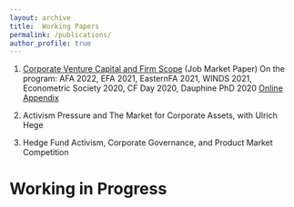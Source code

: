 ```yaml
---
layout: archive
title:  Working Papers
permalink: /publications/
author_profile: true
---
```



1. [Corporate Venture Capital and Firm Scope](http://tseyifeizhang.github.io/files/CVC_Paper_Yifei.pdf) (Job Market Paper)
On the program: AFA 2022, EFA 2021, EasternFA 2021, WINDS 2021, Econometric Society 2020, CF Day 2020, Dauphine PhD 2020
[Online Appendix](http://tseyifeizhang.github.io/files/Online_Appendix_CVC.pdf)

2. Activism Pressure and The Market for Corporate Assets, with Ulrich Hege

3. Hedge Fund Activism, Corporate Governance, and Product Market Competition

Working in Progress
======

